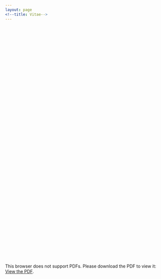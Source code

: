 ```yaml
---
layout: page
<!--title: Vitae-->
---
```

<link rel="stylesheet" href="https://cdn.rawgit.com/jpswalsh/academicons/master/css/academicons.min.css">
<object data="https://drive.google.com/file/d/1zblrJ7doH8TXGh0-N0q3nMajJbk8_Xdz/preview" width="100%" height="750px">
<embed src="https://drive.google.com/file/d/1zblrJ7doH8TXGh0-N0q3nMajJbk8_Xdz/preview" type="application/pdf" width="100%" height="750px" />
<p>This browser does not support PDFs. Please download the PDF to view it: <a href="https://drive.google.com/file/d/1zblrJ7doH8TXGh0-N0q3nMajJbk8_Xdz/preview">View the PDF</a>.</p>
</embed>
 </object>
